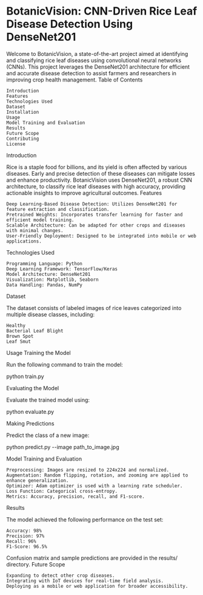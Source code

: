 # BotanicVision: CNN-Driven Rice Leaf Disease Detection Using DenseNet201

Welcome to BotanicVision, a state-of-the-art project aimed at identifying and classifying rice leaf diseases using convolutional neural networks (CNNs). This project leverages the DenseNet201 architecture for efficient and accurate disease detection to assist farmers and researchers in improving crop health management.
Table of Contents

    Introduction
    Features
    Technologies Used
    Dataset
    Installation
    Usage
    Model Training and Evaluation
    Results
    Future Scope
    Contributing
    License

Introduction

Rice is a staple food for billions, and its yield is often affected by various diseases. Early and precise detection of these diseases can mitigate losses and enhance productivity. BotanicVision uses DenseNet201, a robust CNN architecture, to classify rice leaf diseases with high accuracy, providing actionable insights to improve agricultural outcomes.
Features

    Deep Learning-Based Disease Detection: Utilizes DenseNet201 for feature extraction and classification.
    Pretrained Weights: Incorporates transfer learning for faster and efficient model training.
    Scalable Architecture: Can be adapted for other crops and diseases with minimal changes.
    User-Friendly Deployment: Designed to be integrated into mobile or web applications.

Technologies Used

    Programming Language: Python
    Deep Learning Framework: TensorFlow/Keras
    Model Architecture: DenseNet201
    Visualization: Matplotlib, Seaborn
    Data Handling: Pandas, NumPy

Dataset

The dataset consists of labeled images of rice leaves categorized into multiple disease classes, including:

    Healthy
    Bacterial Leaf Blight
    Brown Spot
    Leaf Smut

Usage
Training the Model

Run the following command to train the model:

python train.py  

Evaluating the Model

Evaluate the trained model using:

python evaluate.py  

Making Predictions

Predict the class of a new image:

python predict.py --image path_to_image.jpg  

Model Training and Evaluation

    Preprocessing: Images are resized to 224x224 and normalized.
    Augmentation: Random flipping, rotation, and zooming are applied to enhance generalization.
    Optimizer: Adam optimizer is used with a learning rate scheduler.
    Loss Function: Categorical cross-entropy.
    Metrics: Accuracy, precision, recall, and F1-score.

Results

The model achieved the following performance on the test set:

    Accuracy: 98%
    Precision: 97%
    Recall: 96%
    F1-Score: 96.5%

Confusion matrix and sample predictions are provided in the results/ directory.
Future Scope

    Expanding to detect other crop diseases.
    Integrating with IoT devices for real-time field analysis.
    Deploying as a mobile or web application for broader accessibility.
